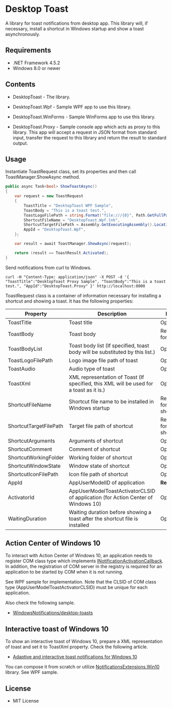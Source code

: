 ﻿# Desktop Toast

A library for toast notifications from desktop app. This library will, if necessary, install a shortcut in Windows startup and show a toast asynchronously.

## Requirements

 * .NET Framework 4.5.2
 * Windows 8.0 or newer

## Contents

 - DesktopToast - The library.

 - DesktopToast.Wpf - Sample WPF app to use this library.

 - DesktopToast.WinForms - Sample WinForms app to use this library.

 - DesktopToast.Proxy - Sample console app which acts as proxy to this library. This app will accept a request in JSON format from standard input, transfer the request to this library and return the result to standard output.

## Usage

Instantiate ToastRequest class, set its properties and then call ToastManager.ShowAsync method.

```csharp
public async Task<bool> ShowToastAsync()
{
    var request = new ToastRequest
    {
        ToastTitle = "DesktopToast WPF Sample",
        ToastBody = "This is a toast test.",
        ToastLogoFilePath = string.Format("file:///{0}", Path.GetFullPath("toast128.png")),
        ShortcutFileName = "DesktopToast.Wpf.lnk",
        ShortcutTargetFilePath = Assembly.GetExecutingAssembly().Location,
        AppId = "DesktopToast.Wpf",
    };

    var result = await ToastManager.ShowAsync(request);

    return (result == ToastResult.Activated);
}
```
Send notifications from curl to Windows.
```
curl -H "Content-Type: application/json" -X POST -d '{ "ToastTitle":"DesktopToast Proxy Sample", "ToastBody":"This is a toast test.", "AppId":"DesktopToast.Proxy" }' http://localhost:8000
```

ToastRequest class is a container of information necessary for installing a shortcut and showing a toast. It has the following properties:

| Property               | Description                                                                             | Note                  |
|------------------------|-----------------------------------------------------------------------------------------|-----------------------|
| ToastTitle             | Toast title                                                                             | Optional              |
| ToastBody              | Toast body                                                                              | Required for toast    |
| ToastBodyList          | Toast body list (If specified, toast body will be substituted by this list.)            | Optional              |
| ToastLogoFilePath      | Logo image file path of toast                                                           | Optional              |
| ToastAudio             | Audio type of toast                                                                     | Optional              |
| ToastXml               | XML representation of Toast (If specified, this XML will be used for a toast as it is.) | Optional              |
| ShortcutFileName       | Shortcut file name to be installed in Windows startup                                   | Required for shortcut |
| ShortcutTargetFilePath | Target file path of shortcut                                                            | Required for shortcut |
| ShortcutArguments      | Arguments of shortcut                                                                   | Optional              |
| ShortcutComment        | Comment of shortcut                                                                     | Optional              |
| ShortcutWorkingFolder  | Working folder of shortcut                                                              | Optional              |
| ShortcutWindowState    | Window state of shortcut                                                                | Optional              |
| ShortcutIconFilePath   | Icon file path of shortcut                                                              | Optional              |
| AppId                  | AppUserModelID of application                                                           | __Required__          |
| ActivatorId            | AppUserModelToastActivatorCLSID of application (for Action Center of Windows 10)        | Optional              |
| WaitingDuration        | Waiting duration before showing a toast after the shortcut file is installed            | Optional              |

## Action Center of Windows 10

To interact with Action Center of Windows 10, an application needs to register COM class type which implements [INotificationActivationCallback][1]. In addition, the registration of COM server in the registry is required for an application to be started by COM when it is not running.

See WPF sample for implementation. Note that the CLSID of COM class type (AppUserModelToastActivatorCLSID) must be unique for each application.

Also check the following sample.

 * [WindowsNotifications/desktop-toasts][2]

## Interactive toast of Windows 10

To show an interactive toast of Windows 10, prepare a XML representation of toast and set it to ToastXml property. Check the following article.

 * [Adaptive and interactive toast notifications for Windows 10][3]

You can compose it from scratch or utilize [NotificationsExtensions.Win10][4] library. See WPF sample.

## License

 - MIT License

[1]: https://msdn.microsoft.com/en-us/library/windows/desktop/mt643711.aspx
[2]: https://github.com/WindowsNotifications/desktop-toasts
[3]: https://blogs.msdn.microsoft.com/tiles_and_toasts/2015/07/02/adaptive-and-interactive-toast-notifications-for-windows-10/
[4]: https://www.nuget.org/packages/NotificationsExtensions.Win10/

